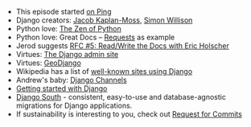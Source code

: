 - This episode started [on Ping](https://github.com/thechangelog/ping/issues/546)
- Django creators: [Jacob Kaplan-Moss](https://jacobian.org/), [Simon Willison](https://twitter.com/simonw)
- Python love: [The Zen of Python](https://www.python.org/dev/peps/pep-0020/)
- Python love: Great Docs – [Requests](http://docs.python-requests.org/en/master/) as example
- Jerod suggests [RFC #5: Read/Write the Docs with Eric Holscher](https://changelog.com/rfc/5)
- Virtues: [The Django admin site](https://docs.djangoproject.com/en/1.10/ref/contrib/admin/)
- Virtues: [GeoDjango](https://docs.djangoproject.com/en/1.10/ref/contrib/gis/)
- Wikipedia has a list of [well-known sites using Django](https://en.wikipedia.org/wiki/Django_(web_framework)#Community)
- Andrew's baby: [Django Channels](https://github.com/django/channels)
- [Getting started with Django](https://docs.djangoproject.com/en/1.10/intro/)
- [Django South](https://south.readthedocs.io/en/latest/) - consistent, easy-to-use and database-agnostic migrations for Django applications.
- If sustainability is interesting to you, check out [Request for Commits](https://changelog.com/rfc)